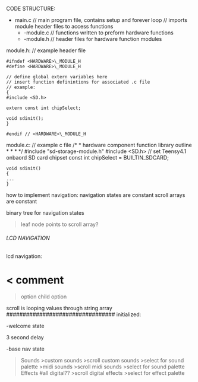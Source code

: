 CODE STRUCTURE:

- main.c // main program file, contains setup and forever loop
  // imports module header files to access functions
  - <hardware>-module.c // functions written to preform hardware functions
  - <hardware>-module.h // header files for hardware function modules

module.h: // example header file

    #ifndef <HARDWARE>\_MODULE_H
    #define <HARDWARE>\_MODULE_H

    // define global extern variables here
    // insert function definintions for associated .c file
    // example:
    {
    #include <SD.h>

    extern const int chipSelect;

    void sdinit();
    }

    #endif // <HARDWARE>\_MODULE_H

module.c: // example c file
   /*
    *       hardware component function library outline
    *
    *
    *
    */
    #include "sd-storage-module.h"
    #include <SD.h>
    // set Teensy4.1 onbaord SD card chipset
    const int chipSelect = BUILTIN_SDCARD;

    void sdinit()
    {
    ...
    }



how to implement navigation:
navigation states are constant
scroll arrays are constant

binary tree for navigation states
  >leaf node points to scroll array?


###### LCD NAVIGATION ###########
lcd navigation:
# < comment
>option
  >child option

scroll is looping values through string array
#################################
initialized: 

-welcome state

3 second delay

-base nav state
  >Sounds
    >custom sounds
      >scroll custom sounds
        >select for sound palette
    >midi sounds
      >scroll midi sounds
        >select for sound palette
  >Effects
    #all digital??
    >scroll digital effects
      >select for effect palette

